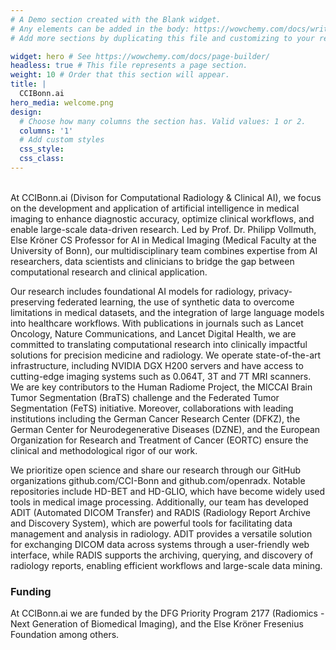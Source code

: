 ```yaml
---
# A Demo section created with the Blank widget.
# Any elements can be added in the body: https://wowchemy.com/docs/writing-markdown-latex/
# Add more sections by duplicating this file and customizing to your requirements.

widget: hero # See https://wowchemy.com/docs/page-builder/
headless: true # This file represents a page section.
weight: 10 # Order that this section will appear.
title: |
  CCIBonn.ai
hero_media: welcome.png
design:
  # Choose how many columns the section has. Valid values: 1 or 2.
  columns: '1'  
  # Add custom styles
  css_style:
  css_class:
---
```

<br>
At CCIBonn.ai (Divison for Computational Radiology & Clinical AI), we focus on the development and application of artificial intelligence in medical imaging to enhance diagnostic accuracy, optimize clinical workflows, and enable large-scale data-driven research. Led by Prof. Dr. Philipp Vollmuth, Else Kröner CS Professor for AI in Medical Imaging (Medical Faculty at the University of Bonn), our multidisciplinary team combines expertise from AI researchers, data scientists and clinicians to bridge the gap between computational research and clinical application.  

Our research includes foundational AI models for radiology, privacy-preserving federated learning, the use of synthetic data to overcome limitations in medical datasets, and the integration of large language models into healthcare workflows. With publications in journals such as Lancet Oncology, Nature Communications, and Lancet Digital Health, we are committed to translating computational research into clinically impactful solutions for precision medicine and radiology. We operate state-of-the-art infrastructure, including NVIDIA DGX H200 servers and have access to cutting-edge imaging systems such as 0.064T, 3T and 7T MRI scanners. We are key contributors to the Human Radiome Project, the MICCAI Brain Tumor Segmentation (BraTS) challenge and the Federated Tumor Segmentation (FeTS) initiative. Moreover, collaborations with leading institutions including the German Cancer Research Center (DFKZ), the German Center for Neurodegenerative Diseases (DZNE), and the European Organization for Research and Treatment of Cancer (EORTC) ensure the clinical and methodological rigor of our work.

We prioritize open science and share our research through our GitHub organizations github.com/CCI-Bonn and github.com/openradx. Notable repositories include HD-BET and HD-GLIO, which have become widely used tools in medical image processing. Additionally, our team has developed ADIT (Automated DICOM Transfer) and RADIS (Radiology Report Archive and Discovery System), which are powerful tools for facilitating data management and analysis in radiology. ADIT provides a versatile solution for exchanging DICOM data across systems through a user-friendly web interface, while RADIS supports the archiving, querying, and discovery of radiology reports, enabling efficient workflows and large-scale data mining. 

<h3>Funding</h3>

At CCIBonn.ai we are funded by the DFG Priority Program 2177 (Radiomics - Next Generation of Biomedical Imaging), and the Else Kröner Fresenius Foundation among others. 
